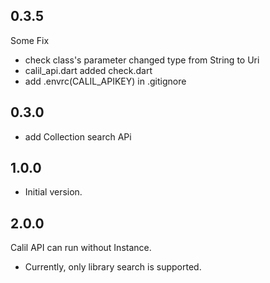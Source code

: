 

## 0.3.5
Some Fix
- check class's parameter changed type from String to Uri
- calil_api.dart added check.dart
- add .envrc(CALIL_APIKEY) in .gitignore

## 0.3.0
- add Collection search APi

## 1.0.0

- Initial version.


## 2.0.0
Calil API can run without Instance.
 - Currently, only library search is supported.
